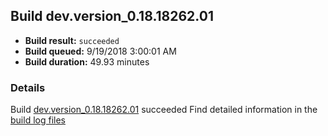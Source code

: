 ## Build dev.version_0.18.18262.01
- **Build result:** `succeeded`
- **Build queued:** 9/19/2018 3:00:01 AM
- **Build duration:** 49.93 minutes
### Details
Build [dev.version_0.18.18262.01](https://winappstudio.visualstudio.com/web/build.aspx?pcguid=a4ef43be-68ce-4195-a619-079b4d9834c2&builduri=vstfs%3a%2f%2f%2fBuild%2fBuild%2f26273) succeeded
Find detailed information in the [build log files](https://uwpctdiags.blob.core.windows.net/buildlogs/dev.version_0.18.18262.01_logs.zip)
